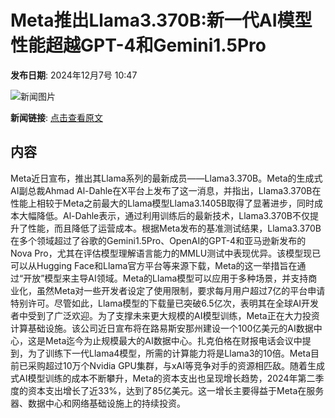 # Meta推出Llama3.370B:新一代AI模型性能超越GPT-4和Gemini1.5Pro

**发布日期**: 2024年12月7号 10:47

![新闻图片](https://pic.chinaz.com/picmap/thumb/202305091556155027_7.jpg)

**新闻链接**: [点击查看原文](https://www.aibase.com/zh/news/13756)

## 内容

Meta近日宣布，推出其Llama系列的最新成员——Llama3.370B。Meta的生成式AI副总裁Ahmad Al-Dahle在X平台上发布了这一消息，并指出，Llama3.370B在性能上相较于Meta之前最大的Llama模型Llama3.1405B取得了显著进步，同时成本大幅降低。Al-Dahle表示，通过利用训练后的最新技术，Llama3.370B不仅提升了性能，而且降低了运营成本。根据Meta发布的基准测试结果，Llama3.370B在多个领域超过了谷歌的Gemini1.5Pro、OpenAI的GPT-4和亚马逊新发布的Nova Pro，尤其在评估模型理解语言能力的MMLU测试中表现优异。该模型现已可以从Hugging Face和Llama官方平台等来源下载，Meta的这一举措旨在通过“开放”模型来主导AI领域。Meta的Llama模型可以应用于多种场景，并支持商业化，虽然Meta对一些开发者设定了使用限制，要求每月用户超过7亿的平台申请特别许可。尽管如此，Llama模型的下载量已突破6.5亿次，表明其在全球AI开发者中受到了广泛欢迎。为了支撑未来更大规模的AI模型训练，Meta正在大力投资计算基础设施。该公司近日宣布将在路易斯安那州建设一个100亿美元的AI数据中心，这是Meta迄今为止规模最大的AI数据中心。扎克伯格在财报电话会议中提到，为了训练下一代Llama4模型，所需的计算能力将是Llama3的10倍。Meta目前已采购超过10万个Nvidia GPU集群，与xAI等竞争对手的资源相匹敌。随着生成式AI模型训练的成本不断攀升，Meta的资本支出也呈现增长趋势，2024年第二季度的资本支出增长了近33%，达到了85亿美元。这一增长主要得益于Meta在服务器、数据中心和网络基础设施上的持续投资。
